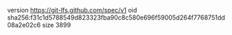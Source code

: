 version https://git-lfs.github.com/spec/v1
oid sha256:f31c1d5788549d823323fba90c8c580e696f59005d264f7768751dd08a2e02c6
size 3899
